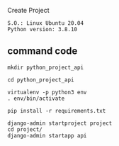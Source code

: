 Create Project

    
    S.O.: Linux Ubuntu 20.04
    Python version: 3.8.10

## command code
    mkdir python_project_api

    cd python_project_api

    virtualenv -p python3 env
    . env/bin/activate

    pip install -r requirements.txt

    django-admin startproject project
    cd project/
    django-admin startapp api